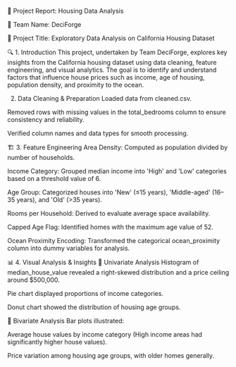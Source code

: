 📝 Project Report: Housing Data Analysis

🔖 Team Name: DeciForge



📌 Project Title: Exploratory Data Analysis on California Housing Dataset



🔍 1. Introduction
This project, undertaken by Team DeciForge, explores key insights from the California housing dataset using data cleaning, feature engineering, and visual analytics. The goal is to identify and understand factors that influence house prices such as income, age of housing, population density, and proximity to the ocean.

2. Data Cleaning & Preparation
Loaded data from cleaned.csv.

Removed rows with missing values in the total_bedrooms column to ensure consistency and reliability.

Verified column names and data types for smooth processing.


🏗️ 3. Feature Engineering
Area Density: Computed as population divided by number of households.

Income Category: Grouped median income into 'High' and 'Low' categories based on a threshold value of 6.

Age Group: Categorized houses into 'New' (≤15 years), 'Middle-aged' (16–35 years), and 'Old' (>35 years).

Rooms per Household: Derived to evaluate average space availability.

Capped Age Flag: Identified homes with the maximum age value of 52.

Ocean Proximity Encoding: Transformed the categorical ocean_proximity column into dummy variables for analysis.



📊 4. Visual Analysis & Insights
🔸 Univariate Analysis
Histogram of median_house_value revealed a right-skewed distribution and a price ceiling around $500,000.

Pie chart displayed proportions of income categories.

Donut chart showed the distribution of housing age groups.

🔸 Bivariate Analysis
Bar plots illustrated:

Average house values by income category (High income areas had significantly higher house values).

Price variation among housing age groups, with older homes generally.


